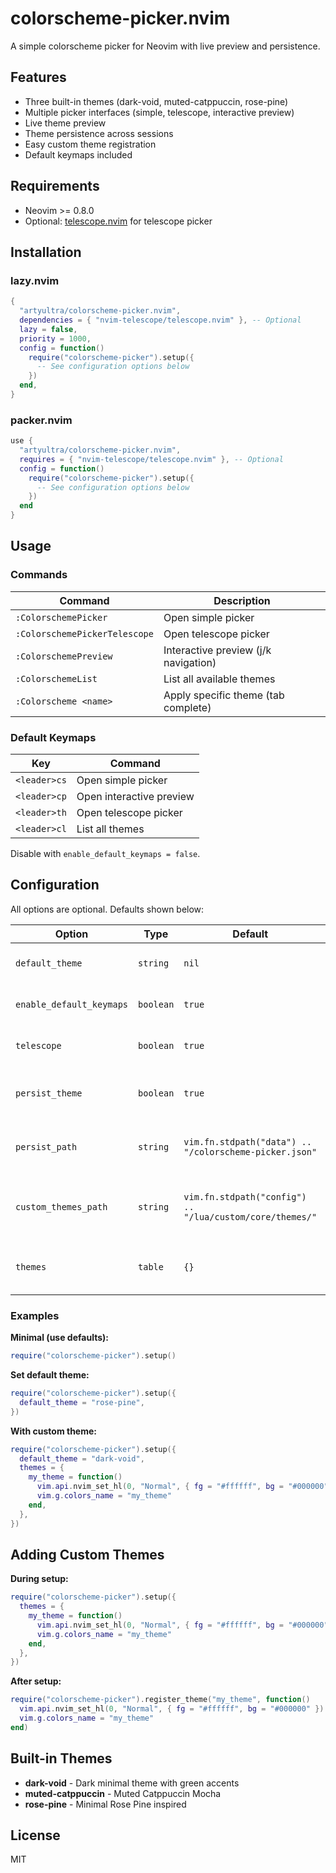 # colorscheme-picker.nvim

A simple colorscheme picker for Neovim with live preview and persistence.

## Features

- Three built-in themes (dark-void, muted-catppuccin, rose-pine)
- Multiple picker interfaces (simple, telescope, interactive preview)
- Live theme preview
- Theme persistence across sessions
- Easy custom theme registration
- Default keymaps included

## Requirements

- Neovim >= 0.8.0
- Optional: [telescope.nvim](https://github.com/nvim-telescope/telescope.nvim) for telescope picker

## Installation

### lazy.nvim

```lua
{
  "artyultra/colorscheme-picker.nvim",
  dependencies = { "nvim-telescope/telescope.nvim" }, -- Optional
  lazy = false,
  priority = 1000,
  config = function()
    require("colorscheme-picker").setup({
      -- See configuration options below
    })
  end,
}
```

### packer.nvim

```lua
use {
  "artyultra/colorscheme-picker.nvim",
  requires = { "nvim-telescope/telescope.nvim" }, -- Optional
  config = function()
    require("colorscheme-picker").setup({
      -- See configuration options below
    })
  end
}
```

## Usage

### Commands

| Command                        | Description                          |
| ------------------------------ | ------------------------------------ |
| `:ColorschemePicker`           | Open simple picker                   |
| `:ColorschemePickerTelescope`  | Open telescope picker                |
| `:ColorschemePreview`          | Interactive preview (j/k navigation) |
| `:ColorschemeList`             | List all available themes            |
| `:Colorscheme <name>`          | Apply specific theme (tab complete)  |

### Default Keymaps

| Key          | Command                       |
| ------------ | ----------------------------- |
| `<leader>cs` | Open simple picker            |
| `<leader>cp` | Open interactive preview      |
| `<leader>th` | Open telescope picker         |
| `<leader>cl` | List all themes               |

Disable with `enable_default_keymaps = false`.

## Configuration

All options are optional. Defaults shown below:

| Option                   | Type      | Default                                                    | Description                                    |
| ------------------------ | --------- | ---------------------------------------------------------- | ---------------------------------------------- |
| `default_theme`          | `string`  | `nil`                                                      | Theme to apply on startup                      |
| `enable_default_keymaps` | `boolean` | `true`                                                     | Enable default keybindings                     |
| `telescope`              | `boolean` | `true`                                                     | Enable telescope picker                        |
| `persist_theme`          | `boolean` | `true`                                                     | Remember last selected theme                   |
| `persist_path`           | `string`  | `vim.fn.stdpath("data") .. "/colorscheme-picker.json"`    | Where theme preference is saved                |
| `custom_themes_path`     | `string`  | `vim.fn.stdpath("config") .. "/lua/custom/core/themes/"`  | Directory to load custom theme files from      |
| `themes`                 | `table`   | `{}`                                                       | Custom themes (name = function)                |

### Examples

**Minimal (use defaults):**
```lua
require("colorscheme-picker").setup()
```

**Set default theme:**
```lua
require("colorscheme-picker").setup({
  default_theme = "rose-pine",
})
```

**With custom theme:**
```lua
require("colorscheme-picker").setup({
  default_theme = "dark-void",
  themes = {
    my_theme = function()
      vim.api.nvim_set_hl(0, "Normal", { fg = "#ffffff", bg = "#000000" })
      vim.g.colors_name = "my_theme"
    end,
  },
})
```

## Adding Custom Themes

**During setup:**
```lua
require("colorscheme-picker").setup({
  themes = {
    my_theme = function()
      vim.api.nvim_set_hl(0, "Normal", { fg = "#ffffff", bg = "#000000" })
      vim.g.colors_name = "my_theme"
    end,
  },
})
```

**After setup:**
```lua
require("colorscheme-picker").register_theme("my_theme", function()
  vim.api.nvim_set_hl(0, "Normal", { fg = "#ffffff", bg = "#000000" })
  vim.g.colors_name = "my_theme"
end)
```

## Built-in Themes

- **dark-void** - Dark minimal theme with green accents
- **muted-catppuccin** - Muted Catppuccin Mocha
- **rose-pine** - Minimal Rose Pine inspired

## License

MIT
